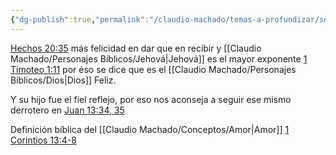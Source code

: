 ```yaml
---
{"dg-publish":true,"permalink":"/claudio-machado/temas-a-profundizar/seguir-en-el-amor/"}
---
```


[Hechos 20:35](https://wol.jw.org/es/wol/bc/r4/lp-s/1102002055/0/0) más felicidad en dar que en recibir y [[Claudio Machado/Personajes Bíblicos/Jehová\|Jehová]]  es el mayor exponente [1 Timoteo 1:11](https://wol.jw.org/es/wol/bc/r4/lp-s/1102002055/1/0) por éso se dice que es el [[Claudio Machado/Personajes Bíblicos/Dios\|Dios]] Feliz.

Y su hijo fue el fiel reflejo, por eso nos aconseja a seguir ese mismo derrotero en [Juan 13:34, 35](https://wol.jw.org/es/wol/bc/r4/lp-s/1102002055/4/0) 

Definición bíblica del [[Claudio Machado/Conceptos/Amor\|Amor]] [1 Corintios 13:4-8](https://wol.jw.org/es/wol/b/r4/lp-s/nwtsty/46/13#v=46:13:4-46:13:8)
